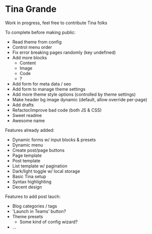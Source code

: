 # Tina Grande

Work in progress, feel free to contribute Tina folks

To complete before making public:

- Read theme from config
- Control menu order
- Fix error breaking pages randomly (key undefined)
- Add more blocks
  - Content
  - Image
  - Code
  - ?
- Add form for meta data / seo
- Add form to manage theme settings
- Add more theme style options (controlled by theme settings)
- Make header bg image dynamic (default, allow override per-page)
- Add drafts
- Refactor/improve bad code (both JS & CSS)
- Sweet readme
- Awesome name

Features already added:

- Dynamic forms w/ input blocks & presets
- Dynamic menu
- Create post/page buttons
- Page template
- Post template
- List template w/ pagination
- Dark/light toggle w/ local storage
- Basic Tina setup
- Syntax highlighting
- Decent design

Features to add post lauch:

- Blog categories / tags
- 'Launch in Teams' button?
- Theme presets
  - Some kind of config wizard?
- ...
